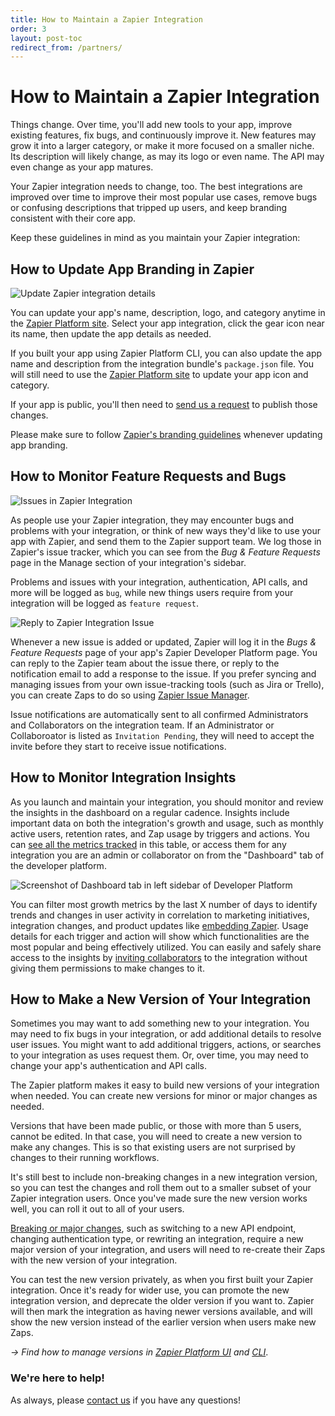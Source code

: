 ```yaml
---
title: How to Maintain a Zapier Integration
order: 3
layout: post-toc
redirect_from: /partners/
---
```


# How to Maintain a Zapier Integration

Things change. Over time, you'll add new tools to your app, improve existing features, fix bugs, and continuously improve it. New features may grow it into a larger category, or make it more focused on a smaller niche. Its description will likely change, as may its logo or even name. The API may even change as your app matures.

Your Zapier integration needs to change, too. The best integrations are improved over time to improve their most popular use cases, remove bugs or confusing descriptions that tripped up users, and keep branding consistent with their core app.

Keep these guidelines in mind as you maintain your Zapier integration:

## How to Update App Branding in Zapier

![Update Zapier integration details](https://cdn.zappy.app/21501f70d3d15a341e6dc7ea90690ee6.png)

You can update your app's name, description, logo, and category anytime in the [Zapier Platform site](https://zapier.com/app/developer). Select your app integration, click the gear icon near its name, then update the app details as needed.

If you built your app using Zapier Platform CLI, you can also update the app name and description from the integration bundle's `package.json` file. You will still need to use the [Zapier Platform site](https://zapier.com/app/developer) to update your app icon and category.

If your app is public, you'll then need to [send us a request](mailto:partners@zapier.com) to publish those changes.

Please make sure to follow [Zapier's branding guidelines](https://platform.zapier.com/partners/planning-guide) whenever updating app branding.

## How to Monitor Feature Requests and Bugs

![Issues in Zapier Integration](https://cdn.zappy.app/b986eef73a1558ee3e121cf5d985339a.png)

As people use your Zapier integration, they may encounter bugs and problems with your integration, or think of new ways they'd like to use your app with Zapier, and send them to the Zapier support team. We log those in Zapier's issue tracker, which you can see from the _Bug & Feature Requests_ page in the Manage section of your integration's sidebar.

Problems and issues with your integration, authentication, API calls, and more will be logged as `bug`, while new things users require from your integration will be logged as `feature request`.

![Reply to Zapier Integration Issue](https://cdn.zappy.app/a5808bdc70214728d0eac9f569f2d2e7.png)

Whenever a new issue is added or updated, Zapier will log it in the _Bugs & Feature Requests_ page of your app's Zapier Developer Platform page. You can reply to the Zapier team about the issue there, or reply to the notification email to add a response to the issue. If you prefer syncing and managing issues from your own issue-tracking tools (such as Jira or Trello), you can create Zaps to do so using [Zapier Issue Manager](https://platform.zapier.com/partners/zim).

Issue notifications are automatically sent to all confirmed Administrators and Collaborators on the integration team. If an Administrator or Collaboroator is listed as `Invitation Pending`, they will need to accept the invite before they start to receive issue notifications.

## How to Monitor Integration Insights

As you launch and maintain your integration, you should monitor and review the insights in the dashboard on a regular cadence. Insights include important data on both the integration's growth and usage, such as monthly active users, retention rates, and Zap usage by triggers and actions. You can [see all the metrics tracked](https://platform.zapier.com/partners/integration-quality#integration-insights-definitions) in this table, or access them for any integration you are an admin or collaborator on from the "Dashboard" tab of the developer platform.

![Screenshot of Dashboard tab in left sidebar of Developer Platform](https://cdn.zappy.app/d7a53ee12f8fb94a44edbc0f8e3195ea.png)

You can filter most growth metrics by the last X number of days to identify trends and changes in user activity in correlation to marketing initiatives, integration changes, and product updates like [embedding Zapier](https://platform.zapier.com/embed/full-zapier-experience). Usage details for each trigger and action will show which functionalities are the most popular and being effectively utilized. You can easily and safely share access to the insights by [inviting collaborators](https://platform.zapier.com/quickstart/invite-team-member#collaborator) to the integration without giving them permissions to make changes to it.

## How to Make a New Version of Your Integration

Sometimes you may want to add something new to your integration. You may need to fix bugs in your integration, or add additional details to resolve user issues. You might want to add additional triggers, actions, or searches to your integration as uses request them. Or, over time, you may need to change your app's authentication and API calls.

The Zapier platform makes it easy to build new versions of your integration when needed. You can create new versions for minor or major changes as needed.

Versions that have been made public, or those with more than 5 users, cannot be edited. In that case, you will need to create a new version to make any changes. This is so that existing users are not surprised by changes to their running workflows.

It's still best to include non-breaking changes in a new integration version, so you can test the changes and roll them out to a smaller subset of your Zapier integration users. Once you've made sure the new version works well, you can roll it out to all of your users.

[Breaking or major changes](https://platform.zapier.com/docs/versions#what-is-a-breaking-change), such as switching to a new API endpoint, changing authentication type, or rewriting an integration, require a new major version of your integration, and users will need to re-create their Zaps with the new version of your integration.

You can test the new version privately, as when you first built your Zapier integration. Once it's ready for wider use, you can promote the new integration version, and deprecate the older version if you want to. Zapier will then mark the integration as having newer versions available, and will show the new version instead of the earlier version when users make new Zaps.

_→ Find how to manage versions in [Zapier Platform UI](https://platform.zapier.com/docs/versions) and [CLI](https://github.com/zapier/zapier-platform/blob/master/packages/cli/README.md#deploying-an-app-version)_.



### We're here to help!

As always, please [contact us](https://developer.zapier.com/contact) if you have any questions!
